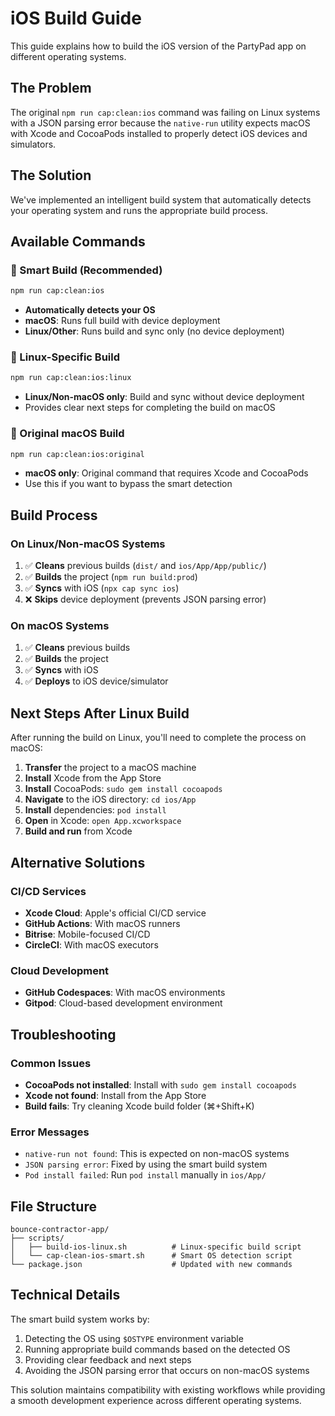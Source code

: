 # iOS Build Guide

This guide explains how to build the iOS version of the PartyPad app on different operating systems.

## The Problem

The original `npm run cap:clean:ios` command was failing on Linux systems with a JSON parsing error because the `native-run` utility expects macOS with Xcode and CocoaPods installed to properly detect iOS devices and simulators.

## The Solution

We've implemented an intelligent build system that automatically detects your operating system and runs the appropriate build process.

## Available Commands

### 🔧 Smart Build (Recommended)

```bash
npm run cap:clean:ios
```

- **Automatically detects your OS**
- **macOS**: Runs full build with device deployment
- **Linux/Other**: Runs build and sync only (no device deployment)

### 🐧 Linux-Specific Build

```bash
npm run cap:clean:ios:linux
```

- **Linux/Non-macOS only**: Build and sync without device deployment
- Provides clear next steps for completing the build on macOS

### 🍎 Original macOS Build

```bash
npm run cap:clean:ios:original
```

- **macOS only**: Original command that requires Xcode and CocoaPods
- Use this if you want to bypass the smart detection

## Build Process

### On Linux/Non-macOS Systems

1. ✅ **Cleans** previous builds (`dist/` and `ios/App/App/public/`)
2. ✅ **Builds** the project (`npm run build:prod`)
3. ✅ **Syncs** with iOS (`npx cap sync ios`)
4. ❌ **Skips** device deployment (prevents JSON parsing error)

### On macOS Systems

1. ✅ **Cleans** previous builds
2. ✅ **Builds** the project
3. ✅ **Syncs** with iOS
4. ✅ **Deploys** to iOS device/simulator

## Next Steps After Linux Build

After running the build on Linux, you'll need to complete the process on macOS:

1. **Transfer** the project to a macOS machine
2. **Install** Xcode from the App Store
3. **Install** CocoaPods: `sudo gem install cocoapods`
4. **Navigate** to the iOS directory: `cd ios/App`
5. **Install** dependencies: `pod install`
6. **Open** in Xcode: `open App.xcworkspace`
7. **Build and run** from Xcode

## Alternative Solutions

### CI/CD Services

- **Xcode Cloud**: Apple's official CI/CD service
- **GitHub Actions**: With macOS runners
- **Bitrise**: Mobile-focused CI/CD
- **CircleCI**: With macOS executors

### Cloud Development

- **GitHub Codespaces**: With macOS environments
- **Gitpod**: Cloud-based development environment

## Troubleshooting

### Common Issues

- **CocoaPods not installed**: Install with `sudo gem install cocoapods`
- **Xcode not found**: Install from the App Store
- **Build fails**: Try cleaning Xcode build folder (⌘+Shift+K)

### Error Messages

- `native-run not found`: This is expected on non-macOS systems
- `JSON parsing error`: Fixed by using the smart build system
- `Pod install failed`: Run `pod install` manually in `ios/App/`

## File Structure

```
bounce-contractor-app/
├── scripts/
│   ├── build-ios-linux.sh          # Linux-specific build script
│   └── cap-clean-ios-smart.sh      # Smart OS detection script
└── package.json                    # Updated with new commands
```

## Technical Details

The smart build system works by:

1. Detecting the OS using `$OSTYPE` environment variable
2. Running appropriate build commands based on the detected OS
3. Providing clear feedback and next steps
4. Avoiding the JSON parsing error that occurs on non-macOS systems

This solution maintains compatibility with existing workflows while providing a smooth development experience across different operating systems.
